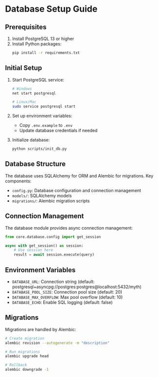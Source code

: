# Database Setup Guide

## Prerequisites

1. Install PostgreSQL 13 or higher
2. Install Python packages:
   ```bash
   pip install -r requirements.txt
   ```

## Initial Setup

1. Start PostgreSQL service:
   ```bash
   # Windows
   net start postgresql

   # Linux/Mac
   sudo service postgresql start
   ```

2. Set up environment variables:
   - Copy `.env.example` to `.env`
   - Update database credentials if needed

3. Initialize database:
   ```bash
   python scripts/init_db.py
   ```

## Database Structure

The database uses SQLAlchemy for ORM and Alembic for migrations. Key components:

- `config.py`: Database configuration and connection management
- `models/`: SQLAlchemy models
- `migrations/`: Alembic migration scripts

## Connection Management

The database module provides async connection management:

```python
from core.database.config import get_session

async with get_session() as session:
    # Use session here
    result = await session.execute(query)
```

## Environment Variables

- `DATABASE_URL`: Connection string (default: postgresql+asyncpg://postgres:postgres@localhost:5432/myth)
- `DATABASE_POOL_SIZE`: Connection pool size (default: 20)
- `DATABASE_MAX_OVERFLOW`: Max pool overflow (default: 10)
- `DATABASE_ECHO`: Enable SQL logging (default: false)

## Migrations

Migrations are handled by Alembic:

```bash
# Create migration
alembic revision --autogenerate -m "description"

# Run migrations
alembic upgrade head

# Rollback
alembic downgrade -1
```
